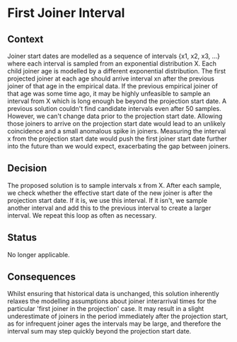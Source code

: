 # First Joiner Interval

## Context

Joiner start dates are modelled as a sequence of intervals {x1, x2, x3, ...} where each interval is sampled from an exponential distribution X.
Each child joiner age is modelled by a different exponential distribution. The first projected joiner at each age should arrive interval xn after the previous joiner of that age in the empirical data.
If the previous empirical joiner of that age was some time ago, it may be highly unfeasible to sample an interval from X which is long enough be beyond the projection start date.
A previous solution couldn't find candidate intervals even after 50 samples.
However, we can't change data prior to the projection start date. Allowing those joiners to arrive on the projection start date would lead to an unlikely coincidence and a small anomalous spike in joiners.
Measuring the interval x from the projection start date would push the first joiner start date further into the future than we would expect, exacerbating the gap between joiners.

## Decision

The proposed solution is to sample intervals x from X.
After each sample, we check whether the effective start date of the new joiner is after the projection start date.
If it is, we use this interval.
If it isn't, we sample another interval and add this to the previous interval to create a larger interval.
We repeat this loop as often as necessary.

## Status

No longer applicable.

## Consequences

Whilst ensuring that historical data is unchanged, this solution inherently relaxes the modelling assumptions about joiner interarrival times for the particular 'first joiner in the projection' case.
It may result in a slight underestimate of joiners in the period immediately after the projection start, as for infrequent joiner ages the intervals may be large, and therefore the interval sum may step quickly beyond the projection start date.
